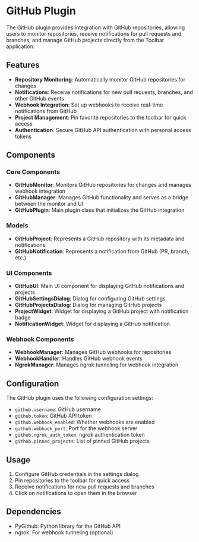 # GitHub Plugin

The GitHub plugin provides integration with GitHub repositories, allowing users to monitor repositories, receive notifications for pull requests and branches, and manage GitHub projects directly from the Toolbar application.

## Features

- **Repository Monitoring**: Automatically monitor GitHub repositories for changes
- **Notifications**: Receive notifications for new pull requests, branches, and other GitHub events
- **Webhook Integration**: Set up webhooks to receive real-time notifications from GitHub
- **Project Management**: Pin favorite repositories to the toolbar for quick access
- **Authentication**: Secure GitHub API authentication with personal access tokens

## Components

### Core Components

- **GitHubMonitor**: Monitors GitHub repositories for changes and manages webhook integration
- **GitHubManager**: Manages GitHub functionality and serves as a bridge between the monitor and UI
- **GitHubPlugin**: Main plugin class that initializes the GitHub integration

### Models

- **GitHubProject**: Represents a GitHub repository with its metadata and notifications
- **GitHubNotification**: Represents a notification from GitHub (PR, branch, etc.)

### UI Components

- **GitHubUI**: Main UI component for displaying GitHub notifications and projects
- **GitHubSettingsDialog**: Dialog for configuring GitHub settings
- **GitHubProjectsDialog**: Dialog for managing GitHub projects
- **ProjectWidget**: Widget for displaying a GitHub project with notification badge
- **NotificationWidget**: Widget for displaying a GitHub notification

### Webhook Components

- **WebhookManager**: Manages GitHub webhooks for repositories
- **WebhookHandler**: Handles GitHub webhook events
- **NgrokManager**: Manages ngrok tunneling for webhook integration

## Configuration

The GitHub plugin uses the following configuration settings:

- `github.username`: GitHub username
- `github.token`: GitHub API token
- `github.webhook_enabled`: Whether webhooks are enabled
- `github.webhook_port`: Port for the webhook server
- `github.ngrok_auth_token`: ngrok authentication token
- `github.pinned_projects`: List of pinned GitHub projects

## Usage

1. Configure GitHub credentials in the settings dialog
2. Pin repositories to the toolbar for quick access
3. Receive notifications for new pull requests and branches
4. Click on notifications to open them in the browser

## Dependencies

- PyGithub: Python library for the GitHub API
- ngrok: For webhook tunneling (optional)
